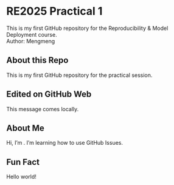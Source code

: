 # RE2025 Practical 1
This is my first GitHub repository for the Reproducibility & Model Deployment course.  
Author: Mengmeng

## About this Repo
This is my first GitHub repository for the practical session.

## Edited on GitHub Web
This message comes locally.

## About Me
Hi, I’m <Mengmeng>.
I’m learning how to use GitHub Issues.

## Fun Fact
Hello world!